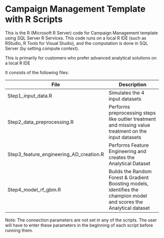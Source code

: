 # Campaign Management Template with R Scripts

This is the R (Microsoft R Server) code for Campaign Management template using SQL Server R Services. This code runs on a local R IDE (such as RStudio, R Tools for Visual Studio), and the computation is done in SQL Server (by setting compute context).

This is primarily for customers who prefer advanced analytical solutions on a local R IDE

It consists of the following files:

| File | Description |
| --- | --- |
| Step1\_input\_data.R | Simulates the 4 input datasets |
| Step2\_data\_preprocessing.R | Performs preprocessing steps like outlier treatment and missing value treatment on the input datasets |
| Step3\_feature\_engineering\_AD\_creation.R | Performs Feature Engineering and creates the Analytical Dataset |
| Step4\_model\_rf\_gbm.R | Builds the Random Forest &amp; Gradient Boosting models, identifies the champion model and scores the Analytical dataset |

Note: The connection parameters are not set in any of the scripts. The user will have to enter these parameters in the beginning of each script before running them.
